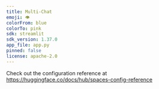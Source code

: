 ```yaml
---
title: Multi-Chat
emoji: 👁
colorFrom: blue
colorTo: pink
sdk: streamlit
sdk_version: 1.37.0
app_file: app.py
pinned: false
license: apache-2.0
---
```


Check out the configuration reference at https://huggingface.co/docs/hub/spaces-config-reference
